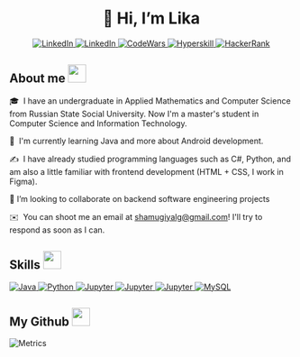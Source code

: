 [](https://sun9-79.userapi.com/s/v1/if2/xVIts6SmN1nlKyRzhrNQZuPpZRF1AWw_BqU4fr3VuMrhWYiYohQXkqSiShJg1-Eja9dpUhhjAPqqFJ1nCyNYhLUd.jpg?size=984x305&quality=96&type=album)

<h1 align="center"> 👋 Hi, I’m Lika </h1>
<p align="center">
  <a href="https://www.linkedin.com/in/lika-shamugiya-67bb06239/" target="_blank">
    <img alt="LinkedIn" src="https://img.shields.io/badge/LinkedIn-0077B5?style=for-the-badge&logo=linkedin&logoColor=white">
  </a>

  <a href="https://vk.com/sham.lika/" target="_blank">
    <img alt="LinkedIn" src="https://img.shields.io/badge/VK-0077FF?style=for-the-badge&logo=vk&logoColor=white">
  </a>

  <a href="https://www.codewars.com/users/likmugi" target="_blank">
    <img alt="CodeWars" src="https://img.shields.io/badge/CodeWars-red?style=for-the-badge&logo=codewars&logoColor=white">
  </a>

  <a href="https://hyperskill.org/profile/131933476" target="_blank">
    <img alt="Hyperskill" src="https://img.shields.io/badge/Hyperskill-41454A?style=for-the-badge&logo=jetbrains&logoColor=white">
  </a>

  <a href="https://www.hackerrank.com/shelley_bass_li/hackos" target="_blank">
    <img alt="HackerRank" src="https://img.shields.io/badge/-Hackerrank-2EC866?style=for-the-badge&logo=HackerRank&logoColor=white">
  </a>
</p>

<h2> About me <img src = "https://media2.giphy.com/media/QssGEmpkyEOhBCb7e1/giphy.gif?cid=ecf05e47a0n3gi1bfqntqmob8g9aid1oyj2wr3ds3mg700bl&rid=giphy.gif" width = 32 px> </h2>

🎓  I have an undergraduate in Applied Mathematics and Computer Science from Russian State Social University. Now I'm a master's student in Computer Science and Information Technology.

🌱  I'm currently learning Java and more about Android development.

✍️  I have already studied programming languages such as C#, Python, and am also a little familiar with frontend development (HTML + CSS, I work in Figma).

👯 I’m looking to collaborate on backend software engineering projects

✉️  You can shoot me an email at [shamugiyalg@gmail.com](mailto:shamugiyalg@gmail.com)! I'll try to respond as soon as I can.  

<h2> Skills <img src = "https://media2.giphy.com/media/QssGEmpkyEOhBCb7e1/giphy.gif?cid=ecf05e47a0n3gi1bfqntqmob8g9aid1oyj2wr3ds3mg700bl&rid=giphy.gif" width = 32 px> </h2>

  <a href="https://www.java.com" target="_blank">
    <img alt="Java" src="https://img.shields.io/badge/Java-ED8B00?style=for-the-badge&logo=java&logoColor=white">
  </a>
  
  <a href="https://www.python.org" target="_blank">
    <img alt="Python" src="https://img.shields.io/badge/Python-3776AB?style=for-the-badge&logo=python&logoColor=white">
  </a>

  <a href="https://docs.microsoft.com/en-us/dotnet/csharp/" target="_blank">
    <img alt="Jupyter" src="https://img.shields.io/badge/C%23-4F2DE0?&style=for-the-badge&logo=csharp&logoColor=white">
  </a>

  <a href="https://jupyter.org/" target="_blank">
    <img alt="Jupyter" src="https://img.shields.io/badge/Jupyter-F37626.svg?&style=for-the-badge&logo=Jupyter&logoColor=white">
  </a>

  <a href="https://figma.com/" target="_blank">
    <img alt="Jupyter" src="https://img.shields.io/badge/Figma-F68370?&style=for-the-badge&logo=figma&logoColor=white">
  </a>

  <a href="https://www.mysql.com/">
    <img alt="MySQL" src="https://img.shields.io/badge/Microsoft%20SQL%20Server-CC2927?style=for-the-badge&logo=microsoft%20sql%20server&logoColor=white">
  </a>
  
<h2> My Github <img src = "https://media2.giphy.com/media/QssGEmpkyEOhBCb7e1/giphy.gif?cid=ecf05e47a0n3gi1bfqntqmob8g9aid1oyj2wr3ds3mg700bl&rid=giphy.gif" width = 32 px> </h2>

![Metrics](https://metrics.lecoq.io/likmugi?template=classic&base.header=0&base.activity=0&base.community=0&base.repositories=0&base.metadata=0&achievements=1&base.indepth=false&achievements.threshold=C&achievements.secrets=true&achievements.display=detailed&achievements.limit=0&config.timezone=Europe%2FMoscow)
